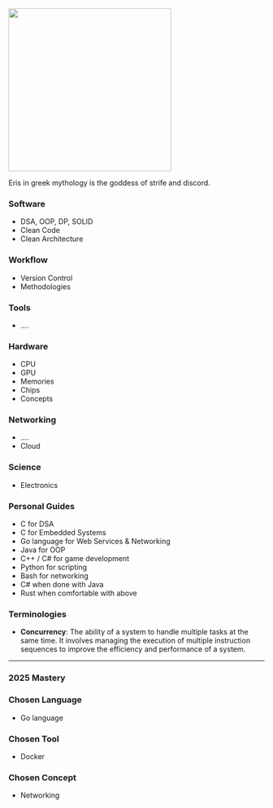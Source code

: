 <img src="https://github.com/user-attachments/assets/6dc41011-e0c2-41dc-a9a6-0a1d2e05cdd0" width="320px" />

Eris in greek mythology is the goddess of strife and discord.

### Software
 - DSA, OOP, DP, SOLID
 - Clean Code
 - Clean Architecture

### Workflow
 - Version Control
 - Methodologies

### Tools
 - ....

### Hardware
 - CPU
 - GPU
 - Memories
 - Chips
 - Concepts


### Networking
 - ....
 - Cloud
 

### Science
 - Electronics


### Personal Guides
 - C for DSA
 - C for Embedded Systems
 - Go language for Web Services & Networking
 - Java for OOP
 - C++ / C# for game development
 - Python for scripting
 - Bash for networking
 - C# when done with Java
 - Rust when comfortable with above


### Terminologies
- **Concurrency**: The ability of a system to handle multiple tasks at the same time. It involves managing the execution of multiple instruction sequences to improve the efficiency and performance of a system.

<hr />

### 2025 Mastery

### Chosen Language
  - Go language


### Chosen Tool
 - Docker


### Chosen Concept
 - Networking



